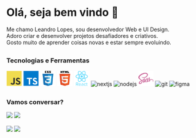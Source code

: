 # Olá, seja bem vindo 👋

<p>
  Me chamo Leandro Lopes, sou desenvolvedor Web e UI Design.
<br />Adoro criar e desenvolver projetos desafiadores e criativos. 
<br />Gosto muito de aprender coisas novas e estar sempre evoluindo.
</p>

##

<h3 align="left"> Tecnologias e Ferramentas </h3>
  <p align="left"> 
    <img src="https://raw.githubusercontent.com/devicons/devicon/master/icons/javascript/javascript-original.svg" alt="javascript" width="40" height="40"/>
    <img src="https://raw.githubusercontent.com/devicons/devicon/master/icons/typescript/typescript-original.svg" alt="typescript" width="40" height="40"/> 
    <img src="https://raw.githubusercontent.com/devicons/devicon/master/icons/css3/css3-original-wordmark.svg" alt="css3" width="40" height="40"/>
    <img src="https://raw.githubusercontent.com/devicons/devicon/master/icons/html5/html5-original-wordmark.svg" alt="html5" width="40" height="40"/>
    <img src="https://raw.githubusercontent.com/devicons/devicon/master/icons/react/react-original-wordmark.svg" alt="reactjs" width="40" height="40"/>
    <img src="https://res.cloudinary.com/dbnq26wqe/image/upload/v1639626990/github/next-js_zsatir.png" alt="nextjs" width="40" height="40"/>
    <img src="https://www.vectorlogo.zone/logos/nodejs/nodejs-icon.svg" alt="nodejs" width="40" height="40"/>
    <img src="https://raw.githubusercontent.com/devicons/devicon/master/icons/sass/sass-original.svg" alt="sass" width="40" height="40"/>
    <img src="https://www.vectorlogo.zone/logos/git-scm/git-scm-icon.svg" alt="git" width="40" height="40"/>
    <img src="https://www.vectorlogo.zone/logos/figma/figma-icon.svg" alt="figma" width="40" height="40"/>  
  </p>

##

<h3 align="left"> Vamos conversar?</h3>
<div>  
  <a href="https://www.linkedin.com/in/leandroolopes/" target="_blank"><img src="https://img.shields.io/badge/-LinkedIn-%230077B5?style=for-the-badge&logo=linkedin&logoColor=white" target="_blank"></a> 
 <a href = "mailto:contato.leandrolopes@outlook.com"><img src="https://img.shields.io/badge/email-1a1a1a?style=for-the-badge&logo=microsoft&logoColor=white" target="_blank"></a>
 </div>
 <br>

<div>
  <img height="180em" src="https://github-readme-stats.vercel.app/api?username=d3vlopes&show_icons=true&theme=radical&count_private=true" />
  <img height="180em" src="https://github-readme-stats.vercel.app/api/top-langs/?username=d3vlopes&theme=radical&layout=compact&langs_count=8&hide=objective-c&dart" />
</div>
